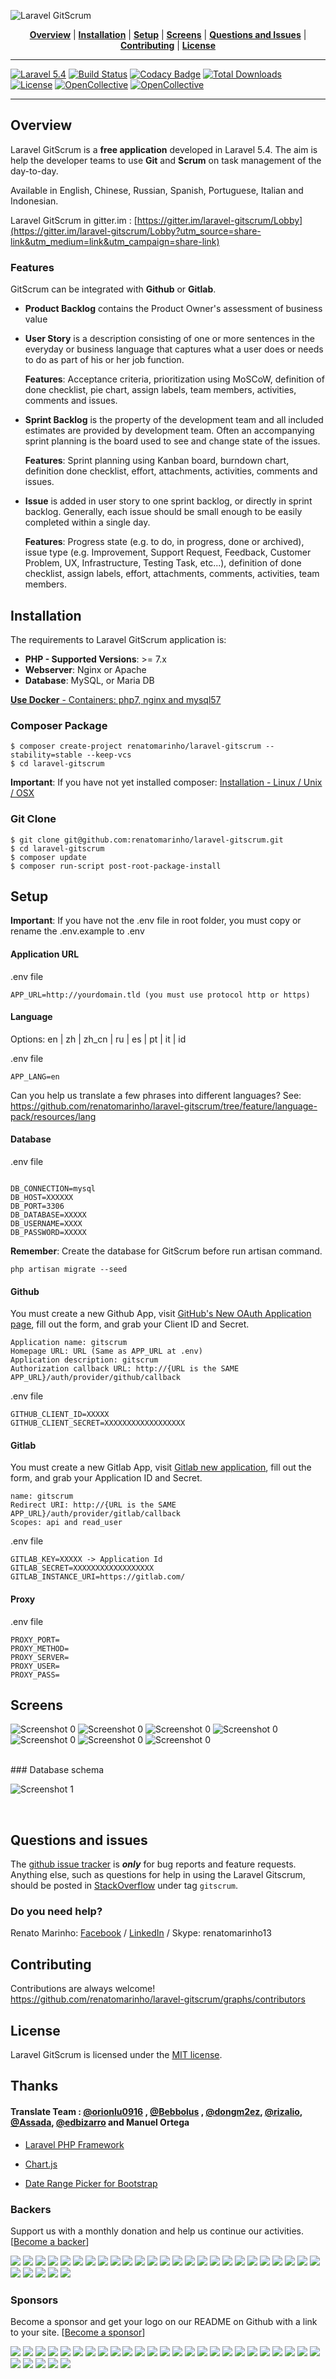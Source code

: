 ![Laravel GitScrum](http://i.imgur.com/fJLrnxu.png)

<p align="center">
<b><a href="#overview">Overview</a></b>
|
<b><a href="#installation">Installation</a></b>
|
<b><a href="#setup">Setup</a></b>
|
<b><a href="#screens">Screens</a></b>
|
<b><a href="#questions-and-issues">Questions and Issues</a></b>
|
<b><a href="#contributing">Contributing</a></b>
|
<b><a href="#license">License</a></b>
</p>

<hr>

[![Laravel 5.4](https://img.shields.io/badge/Laravel-5.4-brightgreen.svg?style=flat-square)](http://laravel.com)
[![Build Status](https://travis-ci.org/renatomarinho/laravel-gitscrum.svg?branch=master)](https://travis-ci.org/renatomarinho/laravel-gitscrum)
[![Codacy Badge](https://api.codacy.com/project/badge/Grade/2abfe5173e0b4565a2b1e3e345160939)](https://www.codacy.com/app/renatomarinho/laravel-gitscrum?utm_source=github.com&amp;utm_medium=referral&amp;utm_content=renatomarinho/laravel-gitscrum&amp;utm_campaign=Badge_Grade)
[![Total Downloads](https://poser.pugx.org/renatomarinho/laravel-gitscrum/downloads)](https://packagist.org/packages/renatomarinho/laravel-gitscrum)
[![License](http://img.shields.io/badge/license-MIT-brightgreen.svg?style=flat-square)](https://github.com/renatomarinho/laravel-gitscrum/blob/master/LICENSE.md)
[![OpenCollective](https://opencollective.com/laravel-gitscrum/backers/badge.svg)](#backers) 
[![OpenCollective](https://opencollective.com/laravel-gitscrum/sponsors/badge.svg)](#sponsors)

<hr>

## Overview

Laravel GitScrum is a **free application** developed in Laravel 5.4. The aim is help the developer teams to use **Git** and **Scrum** on task management of the day-to-day.

Available in English, Chinese, Russian, Spanish, Portuguese, Italian and Indonesian.


Laravel GitScrum in gitter.im : [https://gitter.im/laravel-gitscrum/Lobby](https://gitter.im/laravel-gitscrum/Lobby?utm_source=share-link&utm_medium=link&utm_campaign=share-link)

### Features

GitScrum can be integrated with **Github** or **Gitlab**.

- **Product Backlog** contains the Product Owner's assessment of business value

- **User Story** is a description consisting of one or more sentences in the everyday or business language that captures what a user does or needs to do as part of his or her job function.

	**Features**: Acceptance criteria, prioritization using MoSCoW, definition of done checklist, pie chart, assign labels, team members, activities, comments and issues.

- **Sprint Backlog** is the property of the development team and all included estimates are provided by development team. Often an accompanying sprint planning is the board used to see and change state of the issues.

	**Features**: Sprint planning using Kanban board, burndown chart, definition done checklist, effort, attachments, activities, comments and issues.

- **Issue** is added in user story to one sprint backlog, or directly in sprint backlog. Generally, each issue should be small enough to be easily completed within a single day.

	**Features**: Progress state (e.g. to do, in progress, done or archived), issue type (e.g. Improvement, Support Request, Feedback, Customer Problem, UX, Infrastructure, Testing Task, etc...), definition of done checklist, assign labels, effort, attachments, comments, activities, team members.



## Installation

The requirements to Laravel GitScrum application is:

- **PHP - Supported Versions**: >= 7.x
- **Webserver**: Nginx or Apache
- **Database**: MySQL, or Maria DB

[**Use Docker** - Containers: php7, nginx and mysql57](https://github.com/renatomarinho/Docker-GitScrum)

### Composer Package

```
$ composer create-project renatomarinho/laravel-gitscrum --stability=stable --keep-vcs
$ cd laravel-gitscrum
```
**Important**: If you have not yet installed composer: [Installation - Linux / Unix / OSX](https://getcomposer.org/doc/00-intro.md#installation-linux-unix-osx)


### Git Clone

```
$ git clone git@github.com:renatomarinho/laravel-gitscrum.git
$ cd laravel-gitscrum
$ composer update
$ composer run-script post-root-package-install
```


## Setup

**Important**: If you have not the .env file in root folder, you must copy or rename the .env.example to .env

#### Application URL

.env file

```
APP_URL=http://yourdomain.tld (you must use protocol http or https)
```

#### Language

Options: en | zh | zh_cn | ru | es | pt | it | id

.env file

```
APP_LANG=en
```
Can you help us translate a few phrases into different languages? See: https://github.com/renatomarinho/laravel-gitscrum/tree/feature/language-pack/resources/lang


#### Database

.env file

```

DB_CONNECTION=mysql
DB_HOST=XXXXXX
DB_PORT=3306
DB_DATABASE=XXXXX
DB_USERNAME=XXXX
DB_PASSWORD=XXXXX
```

**Remember**: Create the database for GitScrum before run artisan command.

```
php artisan migrate --seed
```

#### Github

You must create a new Github App, visit [GitHub's New OAuth Application page](https://github.com/settings/applications/new), fill out the form, and grab your Client ID and Secret.

```
Application name: gitscrum
Homepage URL: URL (Same as APP_URL at .env)
Application description: gitscrum
Authorization callback URL: http://{URL is the SAME APP_URL}/auth/provider/github/callback
```

.env file

```
GITHUB_CLIENT_ID=XXXXX
GITHUB_CLIENT_SECRET=XXXXXXXXXXXXXXXXXX
```

#### Gitlab

You must create a new Gitlab App, visit [Gitlab new application](https://gitlab.com/profile/applications), fill out the form, and grab your Application ID and Secret.

```
name: gitscrum
Redirect URI: http://{URL is the SAME APP_URL}/auth/provider/gitlab/callback
Scopes: api and read_user
```

.env file

```
GITLAB_KEY=XXXXX -> Application Id
GITLAB_SECRET=XXXXXXXXXXXXXXXXXX
GITLAB_INSTANCE_URI=https://gitlab.com/
```

#### Proxy

.env file

```
PROXY_PORT=
PROXY_METHOD=
PROXY_SERVER=
PROXY_USER=
PROXY_PASS=
```


## Screens

![Screenshot 0](http://i.imgur.com/jejT8hY.png)
![Screenshot 0](http://i.imgur.com/apcFdv0.png)
![Screenshot 0](http://i.imgur.com/TRzRIpU.png)
![Screenshot 0](http://i.imgur.com/VcpRaNk.png)
![Screenshot 0](http://i.imgur.com/8uMYCLv.png)
![Screenshot 0](http://i.imgur.com/rIwkn7i.png)
![Screenshot 0](http://i.imgur.com/D954dbU.png)

<br>
### Database schema 

![Screenshot 1](http://i.imgur.com/zdrEkkf.png)

<br>

## Questions and issues

The [github issue tracker](https://github.com/renatomarinho/laravel-gitscrum/issues) is **_only_** for bug reports and feature requests. Anything else, such as questions for help in using the Laravel Gitscrum, should be posted in [StackOverflow](http://stackoverflow.com/questions/tagged/gitscrum) under tag `gitscrum`.

### Do you need help?

Renato Marinho: [Facebook](https://www.facebook.com/renato.marinho) / [LinkedIn](https://pt.linkedin.com/in/renatomarinho13) / Skype: renatomarinho13


## Contributing

Contributions are always welcome! https://github.com/renatomarinho/laravel-gitscrum/graphs/contributors


## License

Laravel GitScrum is licensed under the [MIT license](https://opensource.org/licenses/MIT).


## Thanks

#### Translate Team : [@orionlu0916](https://github.com/orionlu0916) , [@Bebbolus](https://github.com/Bebbolus) , [@dongm2ez](https://github.com/dongm2ez), [@rizalio](https://github.com/rizalio), [@Assada](https://github.com/Assada), [@edbizarro](https://github.com/edbizarro) and Manuel Ortega

- [Laravel PHP Framework](https://github.com/laravel/laravel)

- [Chart.js](https://github.com/chartjs/Chart.js)

- [Date Range Picker for Bootstrap](https://github.com/dangrossman/bootstrap-daterangepicker)

### Backers

Support us with a monthly donation and help us continue our activities. [[Become a backer](https://opencollective.com/laravel-gitscrum#backer)]

<a href="https://opencollective.com/laravel-gitscrum/backer/0/website" target="_blank"><img src="https://opencollective.com/laravel-gitscrum/backer/0/avatar.svg"></a>
<a href="https://opencollective.com/laravel-gitscrum/backer/1/website" target="_blank"><img src="https://opencollective.com/laravel-gitscrum/backer/1/avatar.svg"></a>
<a href="https://opencollective.com/laravel-gitscrum/backer/2/website" target="_blank"><img src="https://opencollective.com/laravel-gitscrum/backer/2/avatar.svg"></a>
<a href="https://opencollective.com/laravel-gitscrum/backer/3/website" target="_blank"><img src="https://opencollective.com/laravel-gitscrum/backer/3/avatar.svg"></a>
<a href="https://opencollective.com/laravel-gitscrum/backer/4/website" target="_blank"><img src="https://opencollective.com/laravel-gitscrum/backer/4/avatar.svg"></a>
<a href="https://opencollective.com/laravel-gitscrum/backer/5/website" target="_blank"><img src="https://opencollective.com/laravel-gitscrum/backer/5/avatar.svg"></a>
<a href="https://opencollective.com/laravel-gitscrum/backer/6/website" target="_blank"><img src="https://opencollective.com/laravel-gitscrum/backer/6/avatar.svg"></a>
<a href="https://opencollective.com/laravel-gitscrum/backer/7/website" target="_blank"><img src="https://opencollective.com/laravel-gitscrum/backer/7/avatar.svg"></a>
<a href="https://opencollective.com/laravel-gitscrum/backer/8/website" target="_blank"><img src="https://opencollective.com/laravel-gitscrum/backer/8/avatar.svg"></a>
<a href="https://opencollective.com/laravel-gitscrum/backer/9/website" target="_blank"><img src="https://opencollective.com/laravel-gitscrum/backer/9/avatar.svg"></a>
<a href="https://opencollective.com/laravel-gitscrum/backer/10/website" target="_blank"><img src="https://opencollective.com/laravel-gitscrum/backer/10/avatar.svg"></a>
<a href="https://opencollective.com/laravel-gitscrum/backer/11/website" target="_blank"><img src="https://opencollective.com/laravel-gitscrum/backer/11/avatar.svg"></a>
<a href="https://opencollective.com/laravel-gitscrum/backer/12/website" target="_blank"><img src="https://opencollective.com/laravel-gitscrum/backer/12/avatar.svg"></a>
<a href="https://opencollective.com/laravel-gitscrum/backer/13/website" target="_blank"><img src="https://opencollective.com/laravel-gitscrum/backer/13/avatar.svg"></a>
<a href="https://opencollective.com/laravel-gitscrum/backer/14/website" target="_blank"><img src="https://opencollective.com/laravel-gitscrum/backer/14/avatar.svg"></a>
<a href="https://opencollective.com/laravel-gitscrum/backer/15/website" target="_blank"><img src="https://opencollective.com/laravel-gitscrum/backer/15/avatar.svg"></a>
<a href="https://opencollective.com/laravel-gitscrum/backer/16/website" target="_blank"><img src="https://opencollective.com/laravel-gitscrum/backer/16/avatar.svg"></a>
<a href="https://opencollective.com/laravel-gitscrum/backer/17/website" target="_blank"><img src="https://opencollective.com/laravel-gitscrum/backer/17/avatar.svg"></a>
<a href="https://opencollective.com/laravel-gitscrum/backer/18/website" target="_blank"><img src="https://opencollective.com/laravel-gitscrum/backer/18/avatar.svg"></a>
<a href="https://opencollective.com/laravel-gitscrum/backer/19/website" target="_blank"><img src="https://opencollective.com/laravel-gitscrum/backer/19/avatar.svg"></a>
<a href="https://opencollective.com/laravel-gitscrum/backer/20/website" target="_blank"><img src="https://opencollective.com/laravel-gitscrum/backer/20/avatar.svg"></a>
<a href="https://opencollective.com/laravel-gitscrum/backer/21/website" target="_blank"><img src="https://opencollective.com/laravel-gitscrum/backer/21/avatar.svg"></a>
<a href="https://opencollective.com/laravel-gitscrum/backer/22/website" target="_blank"><img src="https://opencollective.com/laravel-gitscrum/backer/22/avatar.svg"></a>
<a href="https://opencollective.com/laravel-gitscrum/backer/23/website" target="_blank"><img src="https://opencollective.com/laravel-gitscrum/backer/23/avatar.svg"></a>
<a href="https://opencollective.com/laravel-gitscrum/backer/24/website" target="_blank"><img src="https://opencollective.com/laravel-gitscrum/backer/24/avatar.svg"></a>
<a href="https://opencollective.com/laravel-gitscrum/backer/25/website" target="_blank"><img src="https://opencollective.com/laravel-gitscrum/backer/25/avatar.svg"></a>
<a href="https://opencollective.com/laravel-gitscrum/backer/26/website" target="_blank"><img src="https://opencollective.com/laravel-gitscrum/backer/26/avatar.svg"></a>
<a href="https://opencollective.com/laravel-gitscrum/backer/27/website" target="_blank"><img src="https://opencollective.com/laravel-gitscrum/backer/27/avatar.svg"></a>
<a href="https://opencollective.com/laravel-gitscrum/backer/28/website" target="_blank"><img src="https://opencollective.com/laravel-gitscrum/backer/28/avatar.svg"></a>
<a href="https://opencollective.com/laravel-gitscrum/backer/29/website" target="_blank"><img src="https://opencollective.com/laravel-gitscrum/backer/29/avatar.svg"></a>

### Sponsors

Become a sponsor and get your logo on our README on Github with a link to your site. [[Become a sponsor](https://opencollective.com/laravel-gitscrum#sponsor)]

<a href="https://opencollective.com/laravel-gitscrum/sponsor/0/website" target="_blank"><img src="https://opencollective.com/laravel-gitscrum/sponsor/0/avatar.svg"></a>
<a href="https://opencollective.com/laravel-gitscrum/sponsor/1/website" target="_blank"><img src="https://opencollective.com/laravel-gitscrum/sponsor/1/avatar.svg"></a>
<a href="https://opencollective.com/laravel-gitscrum/sponsor/2/website" target="_blank"><img src="https://opencollective.com/laravel-gitscrum/sponsor/2/avatar.svg"></a>
<a href="https://opencollective.com/laravel-gitscrum/sponsor/3/website" target="_blank"><img src="https://opencollective.com/laravel-gitscrum/sponsor/3/avatar.svg"></a>
<a href="https://opencollective.com/laravel-gitscrum/sponsor/4/website" target="_blank"><img src="https://opencollective.com/laravel-gitscrum/sponsor/4/avatar.svg"></a>
<a href="https://opencollective.com/laravel-gitscrum/sponsor/5/website" target="_blank"><img src="https://opencollective.com/laravel-gitscrum/sponsor/5/avatar.svg"></a>
<a href="https://opencollective.com/laravel-gitscrum/sponsor/6/website" target="_blank"><img src="https://opencollective.com/laravel-gitscrum/sponsor/6/avatar.svg"></a>
<a href="https://opencollective.com/laravel-gitscrum/sponsor/7/website" target="_blank"><img src="https://opencollective.com/laravel-gitscrum/sponsor/7/avatar.svg"></a>
<a href="https://opencollective.com/laravel-gitscrum/sponsor/8/website" target="_blank"><img src="https://opencollective.com/laravel-gitscrum/sponsor/8/avatar.svg"></a>
<a href="https://opencollective.com/laravel-gitscrum/sponsor/9/website" target="_blank"><img src="https://opencollective.com/laravel-gitscrum/sponsor/9/avatar.svg"></a>
<a href="https://opencollective.com/laravel-gitscrum/sponsor/10/website" target="_blank"><img src="https://opencollective.com/laravel-gitscrum/sponsor/10/avatar.svg"></a>
<a href="https://opencollective.com/laravel-gitscrum/sponsor/11/website" target="_blank"><img src="https://opencollective.com/laravel-gitscrum/sponsor/11/avatar.svg"></a>
<a href="https://opencollective.com/laravel-gitscrum/sponsor/12/website" target="_blank"><img src="https://opencollective.com/laravel-gitscrum/sponsor/12/avatar.svg"></a>
<a href="https://opencollective.com/laravel-gitscrum/sponsor/13/website" target="_blank"><img src="https://opencollective.com/laravel-gitscrum/sponsor/13/avatar.svg"></a>
<a href="https://opencollective.com/laravel-gitscrum/sponsor/14/website" target="_blank"><img src="https://opencollective.com/laravel-gitscrum/sponsor/14/avatar.svg"></a>
<a href="https://opencollective.com/laravel-gitscrum/sponsor/15/website" target="_blank"><img src="https://opencollective.com/laravel-gitscrum/sponsor/15/avatar.svg"></a>
<a href="https://opencollective.com/laravel-gitscrum/sponsor/16/website" target="_blank"><img src="https://opencollective.com/laravel-gitscrum/sponsor/16/avatar.svg"></a>
<a href="https://opencollective.com/laravel-gitscrum/sponsor/17/website" target="_blank"><img src="https://opencollective.com/laravel-gitscrum/sponsor/17/avatar.svg"></a>
<a href="https://opencollective.com/laravel-gitscrum/sponsor/18/website" target="_blank"><img src="https://opencollective.com/laravel-gitscrum/sponsor/18/avatar.svg"></a>
<a href="https://opencollective.com/laravel-gitscrum/sponsor/19/website" target="_blank"><img src="https://opencollective.com/laravel-gitscrum/sponsor/19/avatar.svg"></a>
<a href="https://opencollective.com/laravel-gitscrum/sponsor/20/website" target="_blank"><img src="https://opencollective.com/laravel-gitscrum/sponsor/20/avatar.svg"></a>
<a href="https://opencollective.com/laravel-gitscrum/sponsor/21/website" target="_blank"><img src="https://opencollective.com/laravel-gitscrum/sponsor/21/avatar.svg"></a>
<a href="https://opencollective.com/laravel-gitscrum/sponsor/22/website" target="_blank"><img src="https://opencollective.com/laravel-gitscrum/sponsor/22/avatar.svg"></a>
<a href="https://opencollective.com/laravel-gitscrum/sponsor/23/website" target="_blank"><img src="https://opencollective.com/laravel-gitscrum/sponsor/23/avatar.svg"></a>
<a href="https://opencollective.com/laravel-gitscrum/sponsor/24/website" target="_blank"><img src="https://opencollective.com/laravel-gitscrum/sponsor/24/avatar.svg"></a>
<a href="https://opencollective.com/laravel-gitscrum/sponsor/25/website" target="_blank"><img src="https://opencollective.com/laravel-gitscrum/sponsor/25/avatar.svg"></a>
<a href="https://opencollective.com/laravel-gitscrum/sponsor/26/website" target="_blank"><img src="https://opencollective.com/laravel-gitscrum/sponsor/26/avatar.svg"></a>
<a href="https://opencollective.com/laravel-gitscrum/sponsor/27/website" target="_blank"><img src="https://opencollective.com/laravel-gitscrum/sponsor/27/avatar.svg"></a>
<a href="https://opencollective.com/laravel-gitscrum/sponsor/28/website" target="_blank"><img src="https://opencollective.com/laravel-gitscrum/sponsor/28/avatar.svg"></a>
<a href="https://opencollective.com/laravel-gitscrum/sponsor/29/website" target="_blank"><img src="https://opencollective.com/laravel-gitscrum/sponsor/29/avatar.svg"></a>
